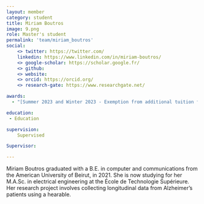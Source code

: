 ```yaml
---
layout: member
category: student
title: Miriam Boutros
image: 9.png
role: Master's student
permalink: 'team/miriam_boutros'
social:
    <> twitter: https://twitter.com/
    linkedin: https://www.linkedin.com/in/miriam-boutros/
    <> google-scholar: https://scholar.google.fr/
    <> github: 
    <> website:
    <> orcid: https://orcid.org/
    <> research-gate: https://www.researchgate.net/

awards:
  - "[Summer 2023 and Winter 2023 - Exemption from additional tuition fees](https://www.etsmtl.ca/en/ets/bourses/exemptions-from-additional-tuition-fees)"

education:
 - Education

supervision:
    Supervised

Supervisor:

---
```


Miriam Boutros graduated with a B.E. in computer and communications from the American University of Beirut, in 2021. She is now studying for her M.A.Sc. in electrical engineering at the École de Technologie Supérieure. Her research project involves collecting longitudinal data from Alzheimer’s patients using a hearable.
